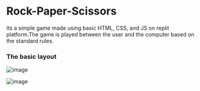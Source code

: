 # Rock-Paper-Scissors
Its a simple game made using basic HTML, CSS, and JS on replit platform.The game is played between the user and the computer based on the standard rules.
### The basic layout
![image](https://user-images.githubusercontent.com/71366065/183735509-22830260-fdf0-4dac-a612-cd8a445938b7.png)

![image](https://user-images.githubusercontent.com/71366065/183735571-e386346b-04f6-4422-bfbf-d9d3bef7ad81.png)
